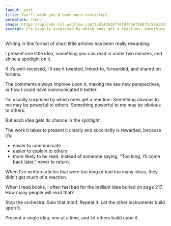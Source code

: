 ```yaml
---
layout: post
title: You'll wish you'd been more consistent
permalink: /con/
image: https://uploads-ssl.webflow.com/5ad143610f7efd77b6f188f3/5e6136025d6b0ecb8a88a30a_DSC_0315_Original-p-3200.jpeg
excerpt: I’m usually surprised by which ones get a reaction. Something obvious to me may be powerful to others. Something powerful to me may be obvious to others.
---
```


Writing in this format of short little articles has been really rewarding.

I present one little idea, something you can read in under two minutes, and shine a spotlight on it.

If it’s well-received, I’ll see it tweeted, linked-to, forwarded, and shared on forums.

The comments always improve upon it, making me see new perspectives, or how I could have communicated it better.

I’m usually surprised by which ones get a reaction. Something obvious to me may be powerful to others. Something powerful to me may be obvious to others.

But each idea gets its chance in the spotlight.

The work it takes to present it clearly and succinctly is rewarded, because it’s:

- easier to communicate
- easier to explain to others
- more likely to be read, instead of someone saying, “Too long, I’ll come back later,” never to return.

When I’ve written articles that were too long or had too many ideas, they didn’t get much of a reaction.

When I read books, I often feel bad for the brilliant idea buried on page 217. How many people will read that?

Stop the orchestra. Solo that motif. Repeat it. Let the other instruments build upon it.

Present a single idea, one at a time, and let others build upon it.
